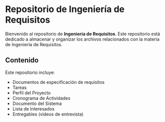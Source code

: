 # Repositorio de Ingeniería de Requisitos

Bienvenido al repositorio de **Ingeniería de Requisitos**. Este repositorio está dedicado a almacenar y organizar los archivos relacionados con la materia de Ingeniería de Requisitos.

## Contenido

Este repositorio incluye:

- Documentos de especificación de requisitos
- Tareas
- Perfil del Proyecto
- Cronograma de Actividades
- Documento del Sistema
- Lista de Interesados
- Entregables (videos de entrevista)


